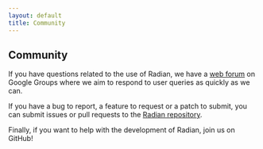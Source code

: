 ```yaml
---
layout: default
title: Community
---
```


## Community

If you have questions related to the use of Radian, we have a
[web forum](https://groups.google.com/forum/#!forum/radian-users) on
Google Groups where we aim to respond to user queries as quickly as we
can.

If you have a bug to report, a feature to request or a patch to
submit, you can submit issues or pull requests to the
[Radian repository](https://github.com/openbrainsrc/Radian).

Finally, if you want to help with the development of Radian, join us
on GitHub!
